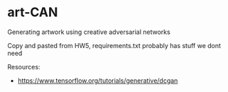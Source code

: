 # art-CAN
Generating artwork using creative adversarial networks

Copy and pasted from HW5, requirements.txt probably has stuff we dont need

Resources:
- https://www.tensorflow.org/tutorials/generative/dcgan
